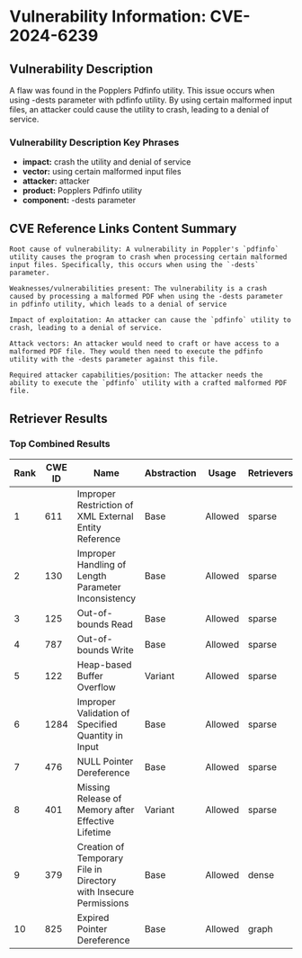 # Vulnerability Information: CVE-2024-6239

## Vulnerability Description
A flaw was found in the Popplers Pdfinfo utility. This issue occurs when using -dests parameter with pdfinfo utility. By using certain malformed input files, an attacker could cause the utility to crash, leading to a denial of service.

### Vulnerability Description Key Phrases
- **impact:** crash the utility and denial of service
- **vector:** using certain malformed input files
- **attacker:** attacker
- **product:** Popplers Pdfinfo utility
- **component:** -dests parameter

## CVE Reference Links Content Summary
```
Root cause of vulnerability: A vulnerability in Poppler's `pdfinfo` utility causes the program to crash when processing certain malformed input files. Specifically, this occurs when using the `-dests` parameter.

Weaknesses/vulnerabilities present: The vulnerability is a crash caused by processing a malformed PDF when using the -dests parameter in pdfinfo utility, which leads to a denial of service

Impact of exploitation: An attacker can cause the `pdfinfo` utility to crash, leading to a denial of service.

Attack vectors: An attacker would need to craft or have access to a malformed PDF file. They would then need to execute the pdfinfo utility with the -dests parameter against this file.

Required attacker capabilities/position: The attacker needs the ability to execute the `pdfinfo` utility with a crafted malformed PDF file.
```

## Retriever Results

### Top Combined Results

| Rank | CWE ID | Name | Abstraction | Usage  | Retrievers | Individual Scores |
|------|--------|------|-------------|-------|------------|-------------------|
| 1 | 611 | Improper Restriction of XML External Entity Reference | Base | Allowed | sparse | 0.077 |
| 2 | 130 | Improper Handling of Length Parameter Inconsistency | Base | Allowed | sparse | 0.075 |
| 3 | 125 | Out-of-bounds Read | Base | Allowed | sparse | 0.073 |
| 4 | 787 | Out-of-bounds Write | Base | Allowed | sparse | 0.073 |
| 5 | 122 | Heap-based Buffer Overflow | Variant | Allowed | sparse | 0.073 |
| 6 | 1284 | Improper Validation of Specified Quantity in Input | Base | Allowed | sparse | 0.072 |
| 7 | 476 | NULL Pointer Dereference | Base | Allowed | sparse | 0.071 |
| 8 | 401 | Missing Release of Memory after Effective Lifetime | Variant | Allowed | sparse | 0.071 |
| 9 | 379 | Creation of Temporary File in Directory with Insecure Permissions | Base | Allowed | dense | 0.455 |
| 10 | 825 | Expired Pointer Dereference | Base | Allowed | graph | 0.002 |


